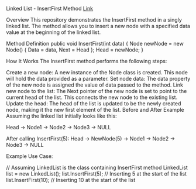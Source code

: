 ﻿Linked List - InsertFirst Method
[Link]()

Overview
This repository demonstrates the InsertFirst method in a singly linked list. The method allows you to insert a new node with a specified data value at the beginning of the linked list.

Method Definition
public void InsertFirst(int data)
{
    Node newNode = new Node()
    {
        Data = data,
        Next = Head
    };
    Head = newNode;
}

How It Works
The InsertFirst method performs the following steps:

Create a new node: A new instance of the Node class is created. This node will hold the data provided as a parameter.
Set node data: The data property of the new node is assigned the value of data passed to the method.
Link new node to the list: The Next pointer of the new node is set to point to the current head of the list. This connects the new node to the existing list.
Update the head: The head of the list is updated to be the newly created node, making it the new first element of the list.
Before and After Example
Assuming the linked list initially looks like this:

Head -> Node1 -> Node2 -> Node3 -> NULL

After calling InsertFirst(5):
Head -> NewNode(5) -> Node1 -> Node2 -> Node3 -> NULL

Example Use Case:

// Assuming LinkedList is the class containing InsertFirst method
LinkedList list = new LinkedList();
list.InsertFirst(5);  // Inserting 5 at the start of the list
list.InsertFirst(10); // Inserting 10 at the start of the list

